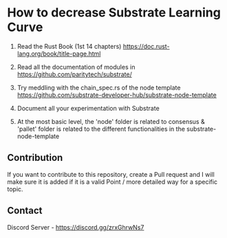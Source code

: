 # How to decrease Substrate Learning Curve

1) Read the Rust Book (1st 14 chapters) https://doc.rust-lang.org/book/title-page.html

2) Read all the documentation of modules in https://github.com/paritytech/substrate/

3) Try meddling with the chain_spec.rs of the node template https://github.com/substrate-developer-hub/substrate-node-template

4) Document all your experimentation with Substrate

5) At the most basic level, the 'node' folder is related to consensus & 'pallet' folder is related to the different functionalities in the substrate-node-template

## Contribution
If you want to contribute to this repository, create a Pull request and I will make sure it is added if it is a valid Point / more detailed way for a specific topic.

## Contact
Discord Server - https://discord.gg/zrxGhrwNs7
